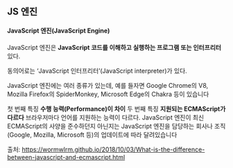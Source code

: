 ## JS 엔진

#### JavaScript 엔진(JavaScript Engine)

JavaScript 엔진은 **JavaScript 코드를 이해하고 실행하는 프로그램 또는 인터프리터**있다.

동의어로는 ‘JavaScript 인터프리터’(JavaScript interpreter)가 있다.

JavaScript 엔진에는 여러 종류가 있는데, 예를 들자면 Google Chrome의 V8, Mozilla Firefox의 SpiderMonkey, Microsoft Edge의 Chakra 등이 있습니다

첫 번째 특징 **수행 능력(Performance)이 차이**
두 번째 특징 **지원되는 ECMAScript가 다르다**
브라우저마다 언어를 지원하는 능력이 다르다.
JavaScript 엔진이 최신 ECMAScript의 사양을 준수하던지 아닌지는 JavaScript 엔진을 담당하는 회사나 조직(Google, Mozilla, Microsoft 등)의 업데이트에 따라 달려있습니다

출처: https://wormwlrm.github.io/2018/10/03/What-is-the-difference-between-javascript-and-ecmascript.html

